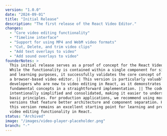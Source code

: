 ```yaml
---
version: "1.0.0"
date: "2024-09-01"
title: "Initial Release"
description: "The first release of the React Video Editor."
changes:
  - "Core video editing functionality"
  - "Timeline interface"
  - "Support for using MP4 and WebM video formats"
  - "Cut, Delete, and trim video clips"
  - "Add text overlays to video"
  - "Add sound overlays to video"
founderNotes: >
  This initial release serves as a proof of concept for the React Video Editor.
  While the functionality is contained within a single component for simplicity
  and learning purposes, it successfully validates the core concept of creating
  a browser-based video editor. || This version is particularly valuable for
  developers who are new to video editing in React, as it demonstrates the
  fundamental concepts in a straightforward implementation. || The codebase is
  intentionally simplified and consolidated, making it easier to understand the
  basic principles. For production applications, we recommend using more recent
  versions that feature better architecture and component separation. However,
  this version remains an excellent starting point for learning and prototyping
  video editing functionality in React.
status: "Archived"
image: "/images/video-player-placeholder.png"
branch: "-"
---
```

